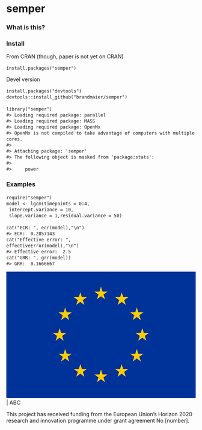 semper
======

### What is this?

### Install

From CRAN (though, paper is not yet on CRAN)

    install.packages("semper")

Devel version

    install.packages("devtools")
    devtools::install_github("brandmaier/semper")

    library("semper")
    #> Loading required package: parallel
    #> Loading required package: MASS
    #> Loading required package: OpenMx
    #> OpenMx is not compiled to take advantage of computers with multiple cores.
    #> 
    #> Attaching package: 'semper'
    #> The following object is masked from 'package:stats':
    #> 
    #>     power

### Examples

    require("semper")
    model <- lgcm(timepoints = 0:4,
     intercept.variance = 10,               
     slope.variance = 1,residual.variance = 50)

    cat("ECR: ", ecr(model),"\n") 
    #> ECR:  0.2857143
    cat("Effective error: ", 
    effectiveError(model),"\n") 
    #> Effective error:  2.5
    cat("GRR: ", grr(model))
    #> GRR:  0.1666667

![](./inst/flag_yellow_low.jpg) | ABC

This project has received funding from the European Union’s Horizon 2020
research and innovation programme under grant agreement No [number].
